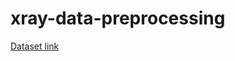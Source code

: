 # xray-data-preprocessing

[Dataset link](http://download.cs.stanford.edu/deep/CheXphoto-v1.0-split/CheXphoto-v1.0-split.txt)
